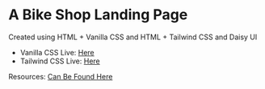 # A Bike Shop Landing Page

Created using HTML + Vanilla CSS and HTML + Tailwind CSS and Daisy UI

- Vanilla CSS Live: [Here](https://theprojectsx.github.io/BikerZone)
- Tailwind CSS Live: [Here](https://theprojectsx.github.io/BikerZone/tailwind)

Resources: [Can Be Found Here](https://github.com/ProgrammingHero1/biker-zone-resources)

